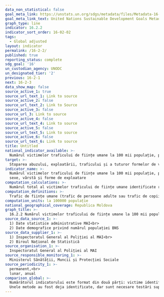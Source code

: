 ```yaml
---
data_non_statistical: false
goal_meta_link: https://unstats.un.org/sdgs/metadata/files/Metadata-16-02-02.pdf
goal_meta_link_text: United Nations Sustainable Development Goals Metadata (pdf 1361kB)
graph_type: line
indicator: 16.2.2
indicator_sort_order: 16-02-02
tags:
  - Global adjusted
layout: indicator
permalink: /16-2-2/
published: true
reporting_status: complete
sdg_goal: '16'
un_custodian_agency: UNODC
un_designated_tier: '2'
previous: 16-2-1
next: 16-2-3
data_show_map: false
source_active_1: true
source_url_text_1: Link to source
source_active_2: false
source_url_text_2: Link to Source
source_active_3: false
source_url_3: Link to source
source_active_4: false
source_url_text_4: Link to source
source_active_5: false
source_url_text_5: Link to source
source_active_6: false
source_url_text_6: Link to source
title: Untitled
national_indicator_available: >-
  Numărul victimelor traficului de ființe umane la 100 mii populație, pe sexe, grupe de vârstă și forme de exploatare
target: >-
  Stoparea abuzului, exploatării, traficului și a tuturor formelor de violență și  torturii copiilor
indicator_name: >-
  Numărul victimelor traficului de ființe umane la 100 mii populație, pe<br> 
  sexe, vârstă și forme de exploatare
computation_calculations: >-
  Numărul total al victimelor traficului de ființe umane identificate raportat la total populație100000
computation_definitions: >-
  Trafic de ființe umane (trafic de persoane adulte sau trafic de copii) - recrutarea, transportarea, transferul, adăpostirea sau primirea de persoane, prin amenințare cu forța sau prin folosirea forței ori a unor alte mijloace de constrângere, prin răpire, fraudă, înșelăciune, abuz de putere sau de situație de vulnerabilitate ori prin darea sau primirea de bani ori de beneficii de orice gen pentru a obține consimțământul unei persoane care deține controlul asupra unei alte persoane, în scopul exploatării acesteia. Victimă a traficului de ființe umane – persoană fizică constatată ca fiind supusă acțiunilor de trafic menționate. (art. 2, alin. 1 și 11 din Legea nr. 241 din  20.10.2005 privind prevenirea și combaterea traficului de ființe umane)
computation_units: la 100000 populație
national_geographical_coverage: Republica Moldova
graph_title: >-
  16.2.2 Numărul victimelor traficului de ființe umane la 100 mii populație, pe sexe, grupe de vârstă și forme de exploatare
source_data_source_1: >-
  1) Date statistice administrative MAI<br> 
  2) Date demografice privind numărul populației BNS
source_data_supplier_1: >-
  1) Inspectoratul General al Poliției al MAI<br> 
  2) Biroul Național de Statistică
source_organisation_1: >-
  Inspectoratul General al Poliției al MAI
source_responsible_monitoring_1: >-
  Ministerul Sănătății, Muncii și Protecției Sociale
source_periodicity_1: >-
  permanent,<br> 
  lunar, anual
comparison_global: >-
  Numărătorul indicatorului este format din două părți: victime identificate și neidentificate ale TFU. Nu exista date privind victimele neidentificate, la nivel global se lucrează asupra metodologiei de estimare. <br> 
  Unele metode au fost deja identificate, dar sunt necesare testări suplimentare pentru a dezvolta o abordare consolidată și coordonată. Metoda de estimare a victimelor neidentificate TFU ar trebui să permită evaluarea caracteristicilor victimelor (sex și vârstă) și a formelor de exploatare la care aceasta a fost supusă.
---
```

